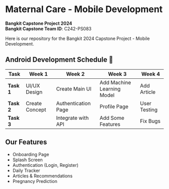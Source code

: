 # Maternal Care - Mobile Development  
**Bangkit Capstone Project 2024**  
**Bangkit Capstone Team ID**: C242-PS083  

Here is our repository for the Bangkit 2024 Capstone Project - Mobile Development.  

## Android Development Schedule 📅  

| Task                | Week 1          | Week 2                | Week 3                 | Week 4           |  
|---------------------|-----------------|-----------------------|------------------------|------------------|  
| **Task 1**          | UI/UX Design    | Create Main UI        | Add Machine Learning Model | Add Article  |  
| **Task 2**          | Create Concept  | Authentication Page   | Profile Page          | User Testing     |  
| **Task 3**          |                 | Integrate with API    | Add Some Features      | Fix Bugs         |  

## Our Features 
- Onboarding Page  
- Splash Screen  
- Authentication (Login, Register)  
- Daily Tracker  
- Articles & Recommendations  
- Pregnancy Prediction  
